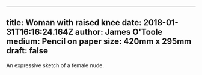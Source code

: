 
---
title: Woman with raised knee
date: 2018-01-31T16:16:24.164Z
author: James O'Toole
medium: Pencil on paper
size: 420mm x 295mm
draft: false
---

An expressive sketch of a female nude.
